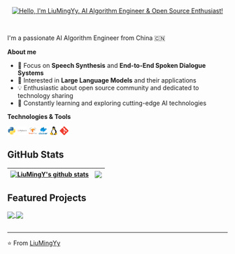<p align="center">
  <a href="https://github.com/LiuMingYy">
    <img width="80%" alt="Hello, I'm LiuMingYy. AI Algorithm Engineer & Open Source Enthusiast!" src="https://via.placeholder.com/800x200/2D3748/FFFFFF?text=AI+Algorithm+Engineer+%7C+Open+Source+Enthusiast" />
  </a>
</p>

<br />

I'm a passionate AI Algorithm Engineer from China 🇨🇳

**About me**

- 🔬 Focus on **Speech Synthesis** and **End-to-End Spoken Dialogue Systems**
- 🧠 Interested in **Large Language Models** and their applications
- 💡 Enthusiastic about open source community and dedicated to technology sharing
- 🌱 Constantly learning and exploring cutting-edge AI technologies

**Technologies & Tools**

<code><img height="20" alt="python" src="https://raw.githubusercontent.com/github/explore/80688e429a7d4ef2fca1e82350fe8e3517d3494d/topics/python/python.png"></code>
<code><img height="20" alt="pytorch" src="https://raw.githubusercontent.com/github/explore/80688e429a7d4ef2fca1e82350fe8e3517d3494d/topics/pytorch/pytorch.png"></code>
<code><img height="20" alt="tensorflow" src="https://raw.githubusercontent.com/github/explore/80688e429a7d4ef2fca1e82350fe8e3517d3494d/topics/tensorflow/tensorflow.png"></code>
<code><img height="20" alt="docker" src="https://raw.githubusercontent.com/github/explore/80688e429a7d4ef2fca1e82350fe8e3517d3494d/topics/docker/docker.png"></code>
<code><img height="20" alt="linux" src="https://raw.githubusercontent.com/github/explore/80688e429a7d4ef2fca1e82350fe8e3517d3494d/topics/linux/linux.png"></code>
<code><img height="20" alt="git" src="https://raw.githubusercontent.com/github/explore/80688e429a7d4ef2fca1e82350fe8e3517d3494d/topics/git/git.png"></code>

## GitHub Stats

| <a href="https://github.com/LiuMingYy/github-readme-stats"><img align="center" src="https://github-readme-stats.vercel.app/api?username=LiuMingYy&show_icons=true&include_all_commits=true&theme=radical&hide_border=true" alt="LiuMingY's github stats" /></a> | <a href="https://github.com/LiuMingYy/github-readme-stats"><img align="center" src="https://github-readme-stats.vercel.app/api/top-langs/?username=LiuMingYy&layout=compact&theme=radical&hide_border=true" /></a> |
| ------------- | ------------- |

## Featured Projects

<a href="https://github.com/LiuMingYy/your-speech-synthesis-project">
  <img align="center" src="https://github-readme-stats.vercel.app/api/pin/?username=LiuMingYy&repo=your-speech-synthesis-project&theme=radical" />
</a>
<a href="https://github.com/LiuMingYy/your-dialogue-system-project">
  <img align="center" src="https://github-readme-stats.vercel.app/api/pin/?username=LiuMingYy&repo=your-dialogue-system-project&theme=radical" />
</a>

<br />
<br />

---

⭐️ From [LiuMingYy](https://github.com/LiuMingYy)

